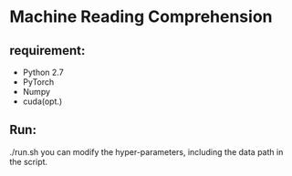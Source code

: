 # Machine Reading Comprehension

## requirement:
* Python 2.7
* PyTorch
* Numpy
* cuda(opt.)

## Run:
./run.sh
you can modify the hyper-parameters, including the data path in the script.
